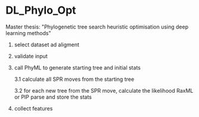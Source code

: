 # DL_Phylo_Opt
Master thesis: "Phylogenetic tree search heuristic optimisation using deep learning methods"



1. select dataset ad aligment
2. 	validate input
3. 	call PhyML to generate starting tree and initial stats
	
	3.1 calculate all SPR moves from the starting tree
	
	3.2 for each new tree from the SPR move, calculate the likelihood RaxML or PIP parse and store the stats
	
4. collect features
